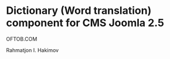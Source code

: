 Dictionary (Word translation) component for CMS Joomla 2.5
============
OFTOB.COM

Rahmatjon I. Hakimov
